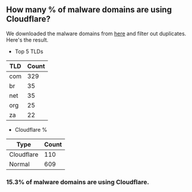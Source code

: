 ## How many % of malware domains are using Cloudflare?


We downloaded the malware domains from [here](https://urlhaus.abuse.ch) and filter out duplicates.
Here's the result.


[//]: # (start replacement)


- Top 5 TLDs

| TLD | Count |
| --- | --- |
| com | 329 |
| br | 35 |
| net | 35 |
| org | 25 |
| za | 22 |


- Cloudflare %

| Type | Count |
| --- | --- |
| Cloudflare | 110 |
| Normal | 609 |


### 15.3% of malware domains are using Cloudflare.